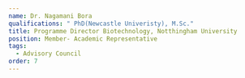 ```yaml
---
name: Dr. Nagamani Bora
qualifications: " PhD(Newcastle Univeristy), M.Sc."
title: Programme Director Biotechnology, Notthingham University
position: Member- Academic Representative
tags:
  - Advisory Council
order: 7
---
```

